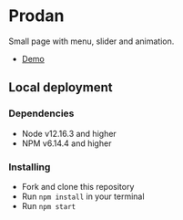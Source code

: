 # Prodan

Small page with menu, slider and animation.
- [Demo](https://alinamatuschak.github.io/prodan-design/)

## Local deployment

### Dependencies
* Node v12.16.3 and higher
* NPM v6.14.4 and higher

### Installing
* Fork and clone this repository
* Run `npm install` in your terminal
* Run `npm start`
